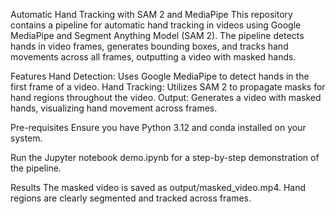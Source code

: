Automatic Hand Tracking with SAM 2 and MediaPipe
This repository contains a pipeline for automatic hand tracking in videos using Google MediaPipe and Segment Anything Model (SAM 2). The pipeline detects hands in video frames, generates bounding boxes, and tracks hand movements across all frames, outputting a video with masked hands.

Features
Hand Detection: Uses Google MediaPipe to detect hands in the first frame of a video.
Hand Tracking: Utilizes SAM 2 to propagate masks for hand regions throughout the video.
Output: Generates a video with masked hands, visualizing hand movement across frames.

Pre-requisites
Ensure you have Python 3.12 and conda installed on your system.

Run the Jupyter notebook demo.ipynb for a step-by-step demonstration of the pipeline.

Results
The masked video is saved as output/masked_video.mp4.
Hand regions are clearly segmented and tracked across frames.
